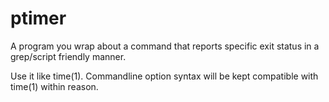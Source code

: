 # ptimer
A program you wrap about a command that reports specific exit status
in a grep/script friendly manner.

Use it like time(1).  Commandline option syntax will be kept
compatible with time(1) within reason.
